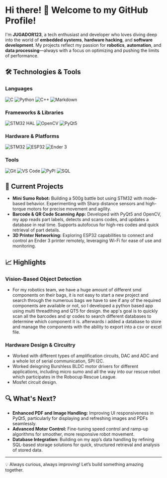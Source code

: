 # Hi there! 👋 Welcome to my GitHub Profile!

I'm **JUGADOR123**, a tech enthusiast and developer who loves diving deep into the world of **embedded systems**, **hardware hacking**, and **software development**. My projects reflect my passion for **robotics**, **automation**, and **data processing**—always with a focus on optimizing and pushing the limits of performance.

## 🛠️ Technologies & Tools

### Languages
![C](https://img.shields.io/badge/-C-00599C?style=for-the-badge&logo=c&logoColor=white)
![Python](https://img.shields.io/badge/-Python-3776AB?style=for-the-badge&logo=python&logoColor=white)
![C++](https://img.shields.io/badge/-C++-00599C?style=for-the-badge&logo=cplusplus&logoColor=white)
![Markdown](https://img.shields.io/badge/-Markdown-000000?style=for-the-badge&logo=markdown&logoColor=white)

### Frameworks & Libraries
![STM32 HAL](https://img.shields.io/badge/-STM32_HAL-03234B?style=for-the-badge&logo=stmicroelectronics&logoColor=white)
![OpenCV](https://img.shields.io/badge/-OpenCV-5C3EE8?style=for-the-badge&logo=opencv&logoColor=white)
![PyQt5](https://img.shields.io/badge/-PyQt5-41CD52?style=for-the-badge&logo=qt&logoColor=white)

### Hardware & Platforms
![STM32](https://img.shields.io/badge/-STM32-03234B?style=for-the-badge&logo=stmicroelectronics&logoColor=white)
![ESP32](https://img.shields.io/badge/-ESP32-000000?style=for-the-badge&logo=espressif&logoColor=white)
![Ender 3](https://img.shields.io/badge/-Ender%203-FF6A00?style=for-the-badge&logo=creality&logoColor=white)


### Tools
![Git](https://img.shields.io/badge/-Git-F05032?style=for-the-badge&logo=git&logoColor=white)
![VS Code](https://img.shields.io/badge/-VS%20Code-007ACC?style=for-the-badge&logo=visualstudiocode&logoColor=white)
![PyPI](https://img.shields.io/badge/-PyPI-3775A9?style=for-the-badge&logo=pypi&logoColor=white)
![SQL](https://img.shields.io/badge/-SQL-4479A1?style=for-the-badge&logo=mysql&logoColor=white)

## 🧩 Current Projects
- **Mini Sumo Robot:** Building a 500g battle bot using STM32 with mode-based behavior. Experimenting with Sharp distance sensors and high-torque motors for precise movement and agility.
- **Barcode & QR Code Scanning App:** Developed with PyQt5 and OpenCV, my app reads part labels, detects and scans codes, and updates a database in real time. Supports autofocus for high-res codes and quick retrieval of part details.
- **3D Printer Networking:** Exploring ESP32 capabilities to connect and control an Ender 3 printer remotely, leveraging Wi-Fi for ease of use and monitoring.

## 📈 Highlights



### Vision-Based Object Detection
- For my robotics team, we have a huge amount of different smd components on their bags, it is not easy to start a new project and search through the numerous bags we have to see if any of the required components are available or not, so I developed a python based app using multi threadthing and QT5 for design. the app's goal is to quickly scan all the barcodes and qr codes to search different databases to determine which component it is. afterwards i added a database to store and manage the components with the ability to export into a csv or excel file.

### Hardware Design & Circuitry
- Worked with different types of amplification circuits, DAC and ADC and a whole lot of serial communication, SPI I2C.
- Worked deisgning Burshless BLDC motor drivers for different applications, including micro sumo and all the way into our rescue robot which participates in the Robocup Rescue League.
- Mosfet circuit design.

## 🔍 What's Next?
- **Enhanced PDF and Image Handling:** Improving UI responsiveness in PyQt5, particularly for displaying and refreshing images and PDFs seamlessly.
- **Advanced Motor Control:** Fine-tuning speed control and ramp-up algorithms for smoother, more responsive robot movement.
- **Database Integration:** Building on my app’s data handling by refining SQL-based storage solutions for quick, structured retrieval and analysis of stored data.

---

💡 Always curious, always improving! Let’s build something amazing together.

